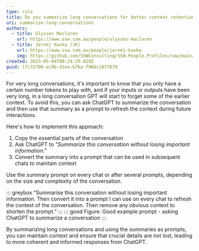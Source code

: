 ```yaml
---
type: rule
title: Do you summarize long conversations for better context retention?
uri: summarize-long-conversations
authors:
  - title: Ulysses Maclaren
    url: https://www.ssw.com.au/people/ulysses-maclaren
  - title: Jernej Kavka (JK)
    url: https://www.ssw.com.au/people/jernej-kavka
    img: https://github.com/SSWConsulting/SSW.People.Profiles/raw/main/Jernej-Kavka/Images/Jernej-Kavka-Profile.jpg
created: 2023-05-04T00:24:29.829Z
guid: 17c33700-ec9b-41ea-b7ba-f96bc1877670
---
```

For very long conversations, it's important to know that you only have a certain number tokens to play with, and if your inputs or outputs have been very long, in a long conversation GPT will start to forget some of the earlier context. To avoid this, you can ask ChatGPT to summarize the conversation and then use that summary as a prompt to refresh the context during future interactions.

<!--endintro-->

Here's how to implement this approach:

1. Copy the essential parts of the conversation
2. Ask ChatGPT to *"Summarize this conversation without losing important information."*
3. Convert the summary into a prompt that can be used in subsequent chats to maintain context

Use the summary prompt on every chat or after several prompts, depending on the size and complexity of the conversation.

::: greybox
“Summarise this conversation without losing important information. Then convert it into a prompt I can use on every chat to refresh the context of the conversation. Then remove any obvious context to shorten the prompt.”
:::
::: good
Figure: Good example prompt - asking ChatGPT to summarize a conversation
:::

By summarizing long conversations and using the summaries as prompts, you can maintain context and ensure that crucial details are not lost, leading to more coherent and informed responses from ChatGPT.
